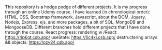 This repository is a hodge podge of different projects. It is my progress through an online Udemy course. I have learned (in chronological order): HTML, CSS, Bootstrap framework, Javascript, about the DOM, Jquery, Nodejs, Express, ejs, and more packages, a bit of SQL, MongoDB and MongooseDB. Different branches hold different projects that I have done through the course.
React progress: rendering w /React: https://4p6qt.csb.app/
useState: https://0c4xi.csb.app/
destructering arrays && objects: https://pzy24.csb.app/
